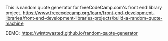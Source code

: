 This is random quote generator for freeCodeCamp.com's front end library project.
https://www.freecodecamp.org/learn/front-end-development-libraries/front-end-development-libraries-projects/build-a-random-quote-machine

DEMO: https://wintowasted.github.io/random-quote-generator